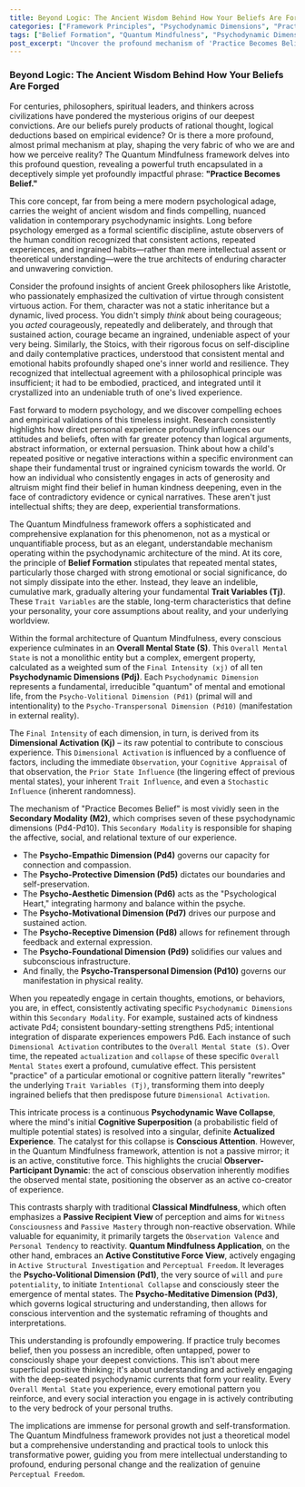 ```yaml
---
title: Beyond Logic: The Ancient Wisdom Behind How Your Beliefs Are Forged
categories: ["Framework Principles", "Psychodynamic Dimensions", "Practices"]
tags: ["Belief Formation", "Quantum Mindfulness", "Psychodynamic Dimensions", "Trait Variable", "Conscious Agency", "Perceptual Freedom", "Character Development", "Cognitive Science", "Self-Transformation"]
post_excerpt: "Uncover the profound mechanism of 'Practice Becomes Belief' within the Quantum Mindfulness framework. This article reveals how repeated mental states, particularly those charged with emotional and social significance, don't just pass away, but actively sculpt your deepest convictions by altering your fundamental psychological traits. Discover how ancient wisdom and modern psychology converge to empower you to consciously shape your reality."
---
```


### Beyond Logic: The Ancient Wisdom Behind How Your Beliefs Are Forged

For centuries, philosophers, spiritual leaders, and thinkers across civilizations have pondered the mysterious origins of our deepest convictions. Are our beliefs purely products of rational thought, logical deductions based on empirical evidence? Or is there a more profound, almost primal mechanism at play, shaping the very fabric of who we are and how we perceive reality? The Quantum Mindfulness framework delves into this profound question, revealing a powerful truth encapsulated in a deceptively simple yet profoundly impactful phrase: **"Practice Becomes Belief."**

This core concept, far from being a mere modern psychological adage, carries the weight of ancient wisdom and finds compelling, nuanced validation in contemporary psychodynamic insights. Long before psychology emerged as a formal scientific discipline, astute observers of the human condition recognized that consistent actions, repeated experiences, and ingrained habits—rather than mere intellectual assent or theoretical understanding—were the true architects of enduring character and unwavering conviction.

Consider the profound insights of ancient Greek philosophers like Aristotle, who passionately emphasized the cultivation of virtue through consistent virtuous action. For them, character was not a static inheritance but a dynamic, lived process. You didn't simply *think* about being courageous; you *acted* courageously, repeatedly and deliberately, and through that sustained action, courage became an ingrained, undeniable aspect of your very being. Similarly, the Stoics, with their rigorous focus on self-discipline and daily contemplative practices, understood that consistent mental and emotional habits profoundly shaped one's inner world and resilience. They recognized that intellectual agreement with a philosophical principle was insufficient; it had to be embodied, practiced, and integrated until it crystallized into an undeniable truth of one's lived experience.

Fast forward to modern psychology, and we discover compelling echoes and empirical validations of this timeless insight. Research consistently highlights how direct personal experience profoundly influences our attitudes and beliefs, often with far greater potency than logical arguments, abstract information, or external persuasion. Think about how a child's repeated positive or negative interactions within a specific environment can shape their fundamental trust or ingrained cynicism towards the world. Or how an individual who consistently engages in acts of generosity and altruism might find their belief in human kindness deepening, even in the face of contradictory evidence or cynical narratives. These aren't just intellectual shifts; they are deep, experiential transformations.

The Quantum Mindfulness framework offers a sophisticated and comprehensive explanation for this phenomenon, not as a mystical or unquantifiable process, but as an elegant, understandable mechanism operating within the psychodynamic architecture of the mind. At its core, the principle of **Belief Formation** stipulates that repeated mental states, particularly those charged with strong emotional or social significance, do not simply dissipate into the ether. Instead, they leave an indelible, cumulative mark, gradually altering your fundamental **Trait Variables (Tj)**. These `Trait Variables` are the stable, long-term characteristics that define your personality, your core assumptions about reality, and your underlying worldview.

Within the formal architecture of Quantum Mindfulness, every conscious experience culminates in an **Overall Mental State (S)**. This `Overall Mental State` is not a monolithic entity but a complex, emergent property, calculated as a weighted sum of the `Final Intensity (xj)` of all ten **Psychodynamic Dimensions (Pdj)**. Each `Psychodynamic Dimension` represents a fundamental, irreducible "quantum" of mental and emotional life, from the `Psycho-Volitional Dimension (Pd1)` (primal will and intentionality) to the `Psycho-Transpersonal Dimension (Pd10)` (manifestation in external reality).

The `Final Intensity` of each dimension, in turn, is derived from its **Dimensional Activation (Kj)** – its raw potential to contribute to conscious experience. This `Dimensional Activation` is influenced by a confluence of factors, including the immediate `Observation`, your `Cognitive Appraisal` of that observation, the `Prior State Influence` (the lingering effect of previous mental states), your inherent `Trait Influence`, and even a `Stochastic Influence` (inherent randomness).

The mechanism of "Practice Becomes Belief" is most vividly seen in the **Secondary Modality (M2)**, which comprises seven of these psychodynamic dimensions (Pd4-Pd10). This `Secondary Modality` is responsible for shaping the affective, social, and relational texture of our experience.
*   The **Psycho-Empathic Dimension (Pd4)** governs our capacity for connection and compassion.
*   The **Psycho-Protective Dimension (Pd5)** dictates our boundaries and self-preservation.
*   The **Psycho-Aesthetic Dimension (Pd6)** acts as the "Psychological Heart," integrating harmony and balance within the psyche.
*   The **Psycho-Motivational Dimension (Pd7)** drives our purpose and sustained action.
*   The **Psycho-Receptive Dimension (Pd8)** allows for refinement through feedback and external expression.
*   The **Psycho-Foundational Dimension (Pd9)** solidifies our values and subconscious infrastructure.
*   And finally, the **Psycho-Transpersonal Dimension (Pd10)** governs our manifestation in physical reality.

When you repeatedly engage in certain thoughts, emotions, or behaviors, you are, in effect, consistently activating specific `Psychodynamic Dimensions` within this `Secondary Modality`. For example, sustained acts of kindness activate Pd4; consistent boundary-setting strengthens Pd5; intentional integration of disparate experiences empowers Pd6. Each instance of such `Dimensional Activation` contributes to the `Overall Mental State (S)`. Over time, the repeated `actualization` and `collapse` of these specific `Overall Mental States` exert a profound, cumulative effect. This persistent "practice" of a particular emotional or cognitive pattern literally "rewrites" the underlying `Trait Variables (Tj)`, transforming them into deeply ingrained beliefs that then predispose future `Dimensional Activation`.

This intricate process is a continuous **Psychodynamic Wave Collapse**, where the mind's initial **Cognitive Superposition** (a probabilistic field of multiple potential states) is resolved into a singular, definite **Actualized Experience**. The catalyst for this collapse is **Conscious Attention**. However, in the Quantum Mindfulness framework, attention is not a passive mirror; it is an active, constitutive force. This highlights the crucial **Observer-Participant Dynamic**: the act of conscious observation inherently modifies the observed mental state, positioning the observer as an active co-creator of experience.

This contrasts sharply with traditional **Classical Mindfulness**, which often emphasizes a **Passive Recipient View** of perception and aims for `Witness Consciousness` and `Passive Mastery` through non-reactive observation. While valuable for equanimity, it primarily targets the `Observation Valence` and `Personal Tendency` to reactivity. **Quantum Mindfulness Application**, on the other hand, embraces an **Active Constitutive Force View**, actively engaging in `Active Structural Investigation` and `Perceptual Freedom`. It leverages the **Psycho-Volitional Dimension (Pd1)**, the very source of `will` and `pure potentiality`, to initiate `Intentional Collapse` and consciously steer the emergence of mental states. The **Psycho-Meditative Dimension (Pd3)**, which governs logical structuring and understanding, then allows for conscious intervention and the systematic reframing of thoughts and interpretations.

This understanding is profoundly empowering. If practice truly becomes belief, then you possess an incredible, often untapped, power to consciously shape your deepest convictions. This isn't about mere superficial positive thinking; it's about understanding and actively engaging with the deep-seated psychodynamic currents that form your reality. Every `Overall Mental State` you experience, every emotional pattern you reinforce, and every social interaction you engage in is actively contributing to the very bedrock of your personal truths.

The implications are immense for personal growth and self-transformation. The Quantum Mindfulness framework provides not just a theoretical model but a comprehensive understanding and practical tools to unlock this transformative power, guiding you from mere intellectual understanding to profound, enduring personal change and the realization of genuine `Perceptual Freedom`.